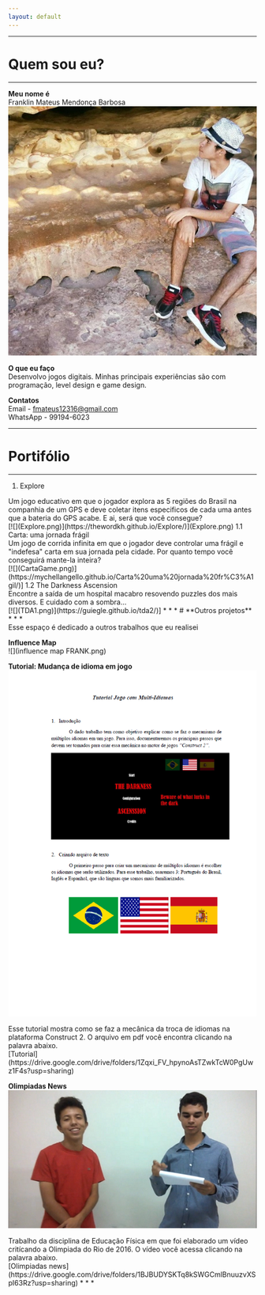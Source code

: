 ```yaml
---  
layout: default
---  
```

* * *
# **Quem sou eu?**  
 * * *  
 **Meu nome é**  
 Franklin Mateus Mendonça Barbosa  
 ![](WWW.jpg)  
   
 **O que eu faço**  
 Desenvolvo jogos digitais. Minhas principais experiências são com programação, level design e game design.  
   
 **Contatos**  
 Email - fmateus12316@gmail.com  
 WhatsApp - 99194-6023  
 * * *  
# **Portifólio**  
 * * *  
 1. Explore   
 <dt> Um jogo educativo em que o jogador explora as 5 regiões do Brasil na companhia de um GPS e deve coletar itens especificos de cada uma antes que a bateria do GPS acabe. E ai, será que você consegue?</dt>  
 [![](Explore.png)](https://thewordkh.github.io/Explore/)](Explore.png)  
 1.1 Carta: uma jornada frágil  
 <dt> Um jogo de corrida infinita em que o jogador deve controlar uma frágil e "indefesa" carta em sua jornada pela cidade. Por quanto tempo você conseguirá mante-la inteira?</dt>  
 [![](CartaGame.png)](https://mychellangello.github.io/Carta%20uma%20jornada%20fr%C3%A1gil/)]   
 1.2 The Darkness Ascension  
 <dt> Encontre a saída de um hospital macabro resovendo puzzles dos mais diversos. E cuidado com a sombra...</dt>  
 [![](TDA1.png)](https://guiegle.github.io/tda2/)]  
 * * *  
# **Outros projetos**  
 * * *  
 <dt>Esse espaço é dedicado a outros trabalhos que eu realisei</dt>  
   
 **Influence Map**  
 ![](influence map FRANK.png)  
   
 **Tutorial: Mudança de idioma em jogo**  
 ![](tutorial.png)  
 <dt>Esse tutorial mostra como se faz a mecânica da troca de idiomas na plataforma Construct 2. O arquivo em pdf você encontra clicando na palavra abaixo.</dt>  
  [Tutorial](https://drive.google.com/drive/folders/1Zqxi_FV_hpynoAsTZwkTcW0PgUwz1F4s?usp=sharing)  
  
 **Olimpiadas News**  
 ![](Olimpiadas.png)  
 <dt> Trabalho da disciplina de Educação Física em que foi elaborado um vídeo critícando a Olimpiada do Rio de 2016. O vídeo você acessa clicando na palavra abaixo.</dt>  
 [Olimpiadas news](https://drive.google.com/drive/folders/1BJBUDYSKTq8kSWGCmlBnuuzvXSpI63Rz?usp=sharing)  
 * * *  
